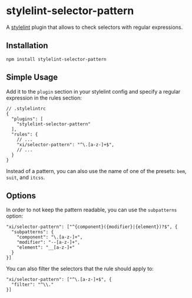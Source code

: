# stylelint-selector-pattern

A [stylelint](https://github.com/stylelint/stylelint) plugin that allows to
check selectors with regular expressions.

## Installation

    npm install stylelint-selector-pattern

## Simple Usage

Add it to the `plugin` section in your stylelint config and specify a regular
expression in the rules section:

    // .stylelintrc
    {
      "plugins": [
        "stylelint-selector-pattern"
      ],
      "rules": {
        // ...
        "xi/selector-pattern": "^\.[a-z-]+$",
        // ...
      }
    }

Instead of a pattern, you can also use the name of one of the presets: `bem`,
`suit`, and `itcss`.

## Options

In order to not keep the pattern readable, you can use the `subpatterns` option:

    "xi/selector-pattern": ["^{component}({modifier}|{element})?$", {
      "subpatterns": {
        "component": "\.[a-z-]+",
        "modifier": "--[a-z-]+",
        "element": "__[a-z-]+"
      }
    }]

You can also filter the selectors that the rule should apply to:

    "xi/selector-pattern": ["^\.[a-z-]+$", {
      "filter": "^\\."
    }]
